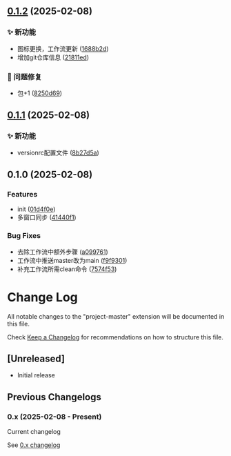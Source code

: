 ## [0.1.2](https://github.com/Arktomson/project-master/compare/v0.1.1...v0.1.2) (2025-02-08)


### ✨ 新功能

* 图标更换，工作流更新 ([1688b2d](https://github.com/Arktomson/project-master/commit/1688b2dff0d873cad0225b4fc6f8a4b51097f9ce))
* 增加git仓库信息 ([21811ed](https://github.com/Arktomson/project-master/commit/21811ed7f383bc59967ef4e29ab53947fec0d702))


### 🐛 问题修复

* 包+1 ([8250d69](https://github.com/Arktomson/project-master/commit/8250d690ac19a8c88ab57474a30cb0c184528c9a))

## [0.1.1](https://github.com/Arktomson/project-master/compare/v0.1.0...v0.1.1) (2025-02-08)


### ✨ 新功能

* versionrc配置文件 ([8b27d5a](https://github.com/Arktomson/project-master/commit/8b27d5acff9adff9414dcfb05454b0fc9da343cf))

## 0.1.0 (2025-02-08)


### Features

* init ([01d4f0e](https://github.com/Arktomson/project-master/commit/01d4f0e9a489c23141e0c23fc5de40a041ba2ed9))
* 多窗口同步 ([41440f1](https://github.com/Arktomson/project-master/commit/41440f1407ee4c6b1cb195af86aa2f34c8951ef1))


### Bug Fixes

* 去除工作流中额外步骤 ([a099761](https://github.com/Arktomson/project-master/commit/a099761451e51ecb038170b80c73499408c1aa48))
* 工作流中推送master改为main ([f9f9301](https://github.com/Arktomson/project-master/commit/f9f93011463467799ceb5778b9e8dcaa48284326))
* 补充工作流所需clean命令 ([7574f53](https://github.com/Arktomson/project-master/commit/7574f5320491d2e5e14fdfe14076dbcc192a91b7))

# Change Log

All notable changes to the "project-master" extension will be documented in this file.

Check [Keep a Changelog](http://keepachangelog.com/) for recommendations on how to structure this file.

## [Unreleased]

- Initial release




## Previous Changelogs

### 0.x (2025-02-08 - Present)
Current changelog

See [0.x changelog](changelogs/CHANGELOG-0.0.md)
